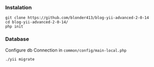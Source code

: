 ### Instalation
```
git clone https://github.com/blonder413/blog-yii-advanced-2-0-14
cd blog-yii-advanced-2-0-14/
php init
```
### Database
Configure db Connection in ```common/config/main-local.php```
```
./yii migrate
```
